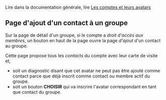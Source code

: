 Lire dans la documentation générale, lire <a href="$$/appli/comptes.html" target="_blank">Les comptes et leurs avatars</a>

## Page d'ajout d'un contact à un groupe
Sur la page de détail d'un groupe, si le compte a _droit d'accès aux membres_, un bouton en haut de la page ouvre la page _d'ajout_ d'un contact au groupe.

Cette page propose tous les _contacts_ du compte avec leur carte de visite et,
- soit un diagnostic disant que cet avatar ne peut pas être ajouté comme contact parce que déjà inscrit comme contact ou membre actif du groupe.
- soit un bouton **CHOISIR** qui va inscrire l'avatar correspondant en tant que contact du groupe.

